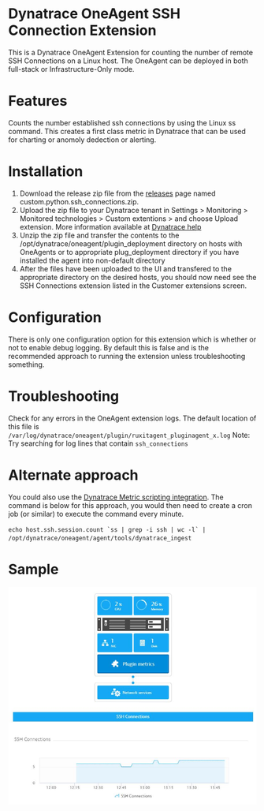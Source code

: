 # Dynatrace OneAgent SSH Connection Extension

This is a Dynatrace OneAgent Extension for counting the number of remote SSH Connections on a Linux host.  The OneAgent can be deployed in both full-stack or Infrastructure-Only mode.

# Features

Counts the number established ssh connections by using the Linux ss command.  This creates a first class metric in Dynatrace that can be used for charting or anomoly dedection or alerting.

# Installation

1. Download the release zip file from the [releases](releases) page named custom.python.ssh_connections.zip.
2. Upload the zip file to your Dynatrace tenant in Settings > Monitoring > Monitored technologies > Custom extentions > and choose Upload extension.  More information available at [Dynatrace help](https://www.dynatrace.com/support/help/shortlink/oneagent-extensions-tutorial#upload-your-extension)
3. Unzip the zip file and transfer the contents to the /opt/dynatrace/oneagent/plugin_deployment directory on hosts with OneAgents or to appropriate plug_deployment directory if you have installed the agent into non-default directory
4. After the files have been uploaded to the UI and transfered to the appropriate directory on the desired hosts, you should now need see the SSH Connections extension listed in the Customer extensions screen.

# Configuration

There is only one configuration option for this extension which is whether or not to enable debug logging.  By default this is false and is the recommended approach to running the extension unless troubleshooting something.

# Troubleshooting

Check for any errors in the OneAgent extension logs.  The default location of this file is `/var/log/dynatrace/oneagent/plugin/ruxitagent_pluginagent_x.log`
Note: Try searching for log lines that contain `ssh_connections`

# Alternate approach

You could also use the [Dynatrace Metric scripting integration](https://www.dynatrace.com/support/help/shortlink/pipe-metric-ingestion).  The command is below for this approach, you would then need to create a cron job (or similar) to execute the command every minute.

``echo host.ssh.session.count `ss | grep -i ssh | wc -l` | /opt/dynatrace/oneagent/agent/tools/dynatrace_ingest``

# Sample
![Connection Counts](./assets/images/ssh_connection_count.jpg)